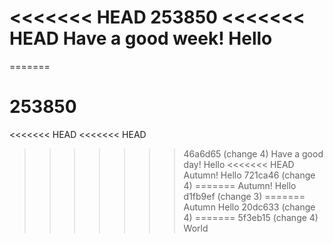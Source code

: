 <<<<<<< HEAD
253850
<<<<<<< HEAD
Have a good week! Hello
=======
=======
# 253850
<<<<<<< HEAD
<<<<<<< HEAD
>>>>>>> 46a6d65 (change 4)
Have a good day! Hello
<<<<<<< HEAD
Autumn! Hello
>>>>>>> 721ca46 (change 4)
=======
Autumn! Hello
>>>>>>> d1fb9ef (change 3)
=======
Autumn Hello
>>>>>>> 20dc633 (change 4)
=======
>>>>>>> 5f3eb15 (change 4)
World
